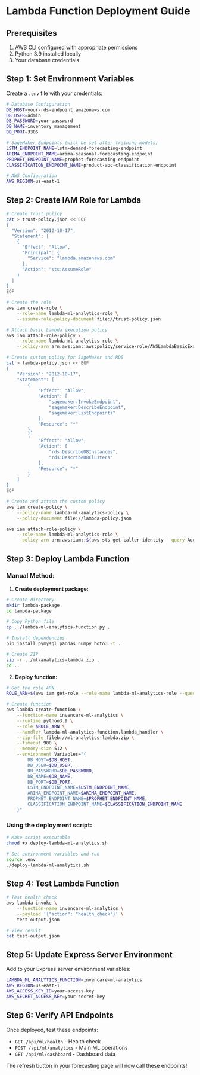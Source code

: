 # Lambda Function Deployment Guide

## Prerequisites
1. AWS CLI configured with appropriate permissions
2. Python 3.9 installed locally
3. Your database credentials

## Step 1: Set Environment Variables

Create a `.env` file with your credentials:
```bash
# Database Configuration
DB_HOST=your-rds-endpoint.amazonaws.com
DB_USER=admin
DB_PASSWORD=your-password
DB_NAME=inventory_management
DB_PORT=3306

# SageMaker Endpoints (will be set after training models)
LSTM_ENDPOINT_NAME=lstm-demand-forecasting-endpoint
ARIMA_ENDPOINT_NAME=arima-seasonal-forecasting-endpoint
PROPHET_ENDPOINT_NAME=prophet-forecasting-endpoint
CLASSIFICATION_ENDPOINT_NAME=product-abc-classification-endpoint

# AWS Configuration
AWS_REGION=us-east-1
```

## Step 2: Create IAM Role for Lambda

```bash
# Create trust policy
cat > trust-policy.json << EOF
{
  "Version": "2012-10-17",
  "Statement": [
    {
      "Effect": "Allow",
      "Principal": {
        "Service": "lambda.amazonaws.com"
      },
      "Action": "sts:AssumeRole"
    }
  ]
}
EOF

# Create the role
aws iam create-role \
    --role-name lambda-ml-analytics-role \
    --assume-role-policy-document file://trust-policy.json

# Attach basic Lambda execution policy
aws iam attach-role-policy \
    --role-name lambda-ml-analytics-role \
    --policy-arn arn:aws:iam::aws:policy/service-role/AWSLambdaBasicExecutionRole

# Create custom policy for SageMaker and RDS
cat > lambda-policy.json << EOF
{
    "Version": "2012-10-17",
    "Statement": [
        {
            "Effect": "Allow",
            "Action": [
                "sagemaker:InvokeEndpoint",
                "sagemaker:DescribeEndpoint",
                "sagemaker:ListEndpoints"
            ],
            "Resource": "*"
        },
        {
            "Effect": "Allow",
            "Action": [
                "rds:DescribeDBInstances",
                "rds:DescribeDBClusters"
            ],
            "Resource": "*"
        }
    ]
}
EOF

# Create and attach the custom policy
aws iam create-policy \
    --policy-name lambda-ml-analytics-policy \
    --policy-document file://lambda-policy.json

aws iam attach-role-policy \
    --role-name lambda-ml-analytics-role \
    --policy-arn arn:aws:iam::$(aws sts get-caller-identity --query Account --output text):policy/lambda-ml-analytics-policy
```

## Step 3: Deploy Lambda Function

### Manual Method:

1. **Create deployment package:**
```bash
# Create directory
mkdir lambda-package
cd lambda-package

# Copy Python file
cp ../lambda-ml-analytics-function.py .

# Install dependencies
pip install pymysql pandas numpy boto3 -t .

# Create ZIP
zip -r ../ml-analytics-lambda.zip .
cd ..
```

2. **Deploy function:**
```bash
# Get the role ARN
ROLE_ARN=$(aws iam get-role --role-name lambda-ml-analytics-role --query 'Role.Arn' --output text)

# Create function
aws lambda create-function \
    --function-name invencare-ml-analytics \
    --runtime python3.9 \
    --role $ROLE_ARN \
    --handler lambda-ml-analytics-function.lambda_handler \
    --zip-file fileb://ml-analytics-lambda.zip \
    --timeout 900 \
    --memory-size 512 \
    --environment Variables="{
        DB_HOST=$DB_HOST,
        DB_USER=$DB_USER,
        DB_PASSWORD=$DB_PASSWORD,
        DB_NAME=$DB_NAME,
        DB_PORT=$DB_PORT,
        LSTM_ENDPOINT_NAME=$LSTM_ENDPOINT_NAME,
        ARIMA_ENDPOINT_NAME=$ARIMA_ENDPOINT_NAME,
        PROPHET_ENDPOINT_NAME=$PROPHET_ENDPOINT_NAME,
        CLASSIFICATION_ENDPOINT_NAME=$CLASSIFICATION_ENDPOINT_NAME
    }"
```

### Using the deployment script:

```bash
# Make script executable
chmod +x deploy-lambda-ml-analytics.sh

# Set environment variables and run
source .env
./deploy-lambda-ml-analytics.sh
```

## Step 4: Test Lambda Function

```bash
# Test health check
aws lambda invoke \
    --function-name invencare-ml-analytics \
    --payload '{"action": "health_check"}' \
    test-output.json

# View result
cat test-output.json
```

## Step 5: Update Express Server Environment

Add to your Express server environment variables:
```bash
LAMBDA_ML_ANALYTICS_FUNCTION=invencare-ml-analytics
AWS_REGION=us-east-1
AWS_ACCESS_KEY_ID=your-access-key
AWS_SECRET_ACCESS_KEY=your-secret-key
```

## Step 6: Verify API Endpoints

Once deployed, test these endpoints:
- `GET /api/ml/health` - Health check
- `POST /api/ml/analytics` - Main ML operations
- `GET /api/ml/dashboard` - Dashboard data

The refresh button in your forecasting page will now call these endpoints!
